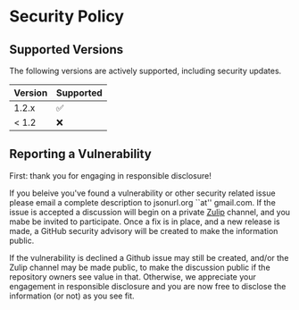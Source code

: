 # Security Policy

## Supported Versions

The following versions are actively supported, including security updates.

| Version | Supported          |
| ------- | ------------------ |
| 1.2.x   | :white_check_mark: |
| < 1.2   | :x:                |

## Reporting a Vulnerability

First: thank you for engaging in responsible disclosure!

If you beleive you've found a vulnerability or other security related issue
please email a complete description to jsonurl.org ``at'' gmail.com.
If the issue is accepted a discussion will begin on a private
[Zulip][zulip] channel, and you mabe be invited to participate. Once a fix
is in place, and a new release is made, a GitHub security  advisory  will be
created to make the information public.

If the vulnerability is declined a Github issue may still be created, 
and/or the Zulip channel may be made public, to make the discussion public
if the repository owners see value in that. Otherwise, we appreciate your
engagement in responsible disclosure and you are now free to disclose
the information (or not) as you see fit.

[zulip]: https://jsonurl.zulipchat.com/
